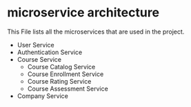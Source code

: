 # microservice architecture

This File lists all the microservices that are used in the project.

- User Service
- Authentication Service
- Course Service
  - Course Catalog Service
  - Course Enrollment Service
  - Course Rating Service
  - Course Assessment Service
- Company Service

